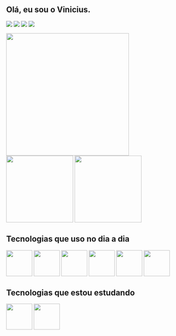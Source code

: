 ## Olá, eu sou o Vinicius.

[![](https://img.shields.io/badge/LinkedIn-0077B5?style=for-the-badge&logo=linkedin&logoColor=white)](https://www.linkedin.com/in/vinicius-benfica/)
[![](https://img.shields.io/badge/Instagram-E4405F?style=for-the-badge&logo=instagram&logoColor=white)](https://www.instagram.com/vb_benfica/)
[![](https://img.shields.io/badge/Twitter-1DA1F2?style=for-the-badge&logo=twitter&logoColor=white)](https://twitter.com/VBbenfica)
[![](https://img.shields.io/badge/Facebook-1877F2?style=for-the-badge&logo=facebook&logoColor=white)](https://www.facebook.com/Vinicius.Benfica.Ruy)

<div>
<img width="330px" src="https://i.pinimg.com/originals/5e/b1/16/5eb11602ed6c805919e0842d1b70cc9a.gif">
<img height="180em" src="https://github-readme-stats.vercel.app/api?username=viniciusbenfica&show_icons=true&theme=radical&include_all_commits=true&count_private=true"/>
<img height="180em" src="https://github-readme-stats.vercel.app/api/top-langs/?username=viniciusbenfica&layout=compact&langs_count=7&theme=radical"/>
</div>

  <div>
   <h2>Tecnologias que uso no dia a dia</h2>
   <img width="70px" height="70px" src="https://iconape.com/wp-content/png_logo_vector/typescript.png"/>
   <img width="70px" height="70px" src="https://cdn.auth0.com/blog/logos/nextjs-logo.png"/>
   <img width="70px" height="70px" src="https://appmasters.io/static/react-47ce6e77f039020ee2e76a10c1e988e9.png"/>

   <img width="70px" height="70px" src="https://d2eip9sf3oo6c2.cloudfront.net/tags/images/000/000/256/square_480/nodejslogo.png"/>
   <img width="70px" height="70px" src="https://upload.wikimedia.org/wikipedia/commons/thumb/9/96/Sass_Logo_Color.svg/1280px-Sass_Logo_Color.svg.png"/>
   <img width="70px" height="70px" src="https://seeklogo.com/images/N/nestjs-logo-09342F76C0-seeklogo.com.png"/>

   <h2>Tecnologias que estou estudando</h2>
   <img width="70px" height="70px" src="https://upload.wikimedia.org/wikipedia/commons/thumb/9/95/Vue.js_Logo_2.svg/1184px-Vue.js_Logo_2.svg.png"/>
   <img width="70px" height="70px" src="https://angular.io/assets/images/logos/angularjs/AngularJS-Shield.svg"/>
  </div>
